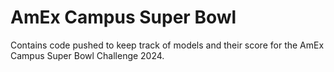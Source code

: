 # AmEx Campus Super Bowl

Contains code pushed to keep track of models and their score for the AmEx Campus Super Bowl Challenge 2024.
